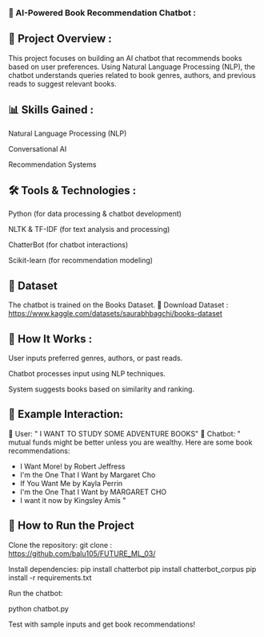 ### 🤖 AI-Powered Book Recommendation Chatbot :
## 📌 Project Overview :
This project focuses on building an AI chatbot that recommends books based on user preferences. Using Natural Language Processing (NLP), the chatbot understands queries related to book genres, authors, and previous reads to suggest relevant books.

## 📊 Skills Gained :
Natural Language Processing (NLP)

Conversational AI

Recommendation Systems

## 🛠 Tools & Technologies :
Python (for data processing & chatbot development)

NLTK & TF-IDF (for text analysis and processing)

ChatterBot (for chatbot interactions)

Scikit-learn (for recommendation modeling)



## 📁 Dataset

The chatbot is trained on the Books Dataset. 🔗 Download Dataset : https://www.kaggle.com/datasets/saurabhbagchi/books-dataset

## 🚀 How It Works :
User inputs preferred genres, authors, or past reads.

Chatbot processes input using NLP techniques.

System suggests books based on similarity and ranking.

## 📌 Example Interaction:
👤 User: " I WANT TO STUDY SOME ADVENTURE BOOKS" 🤖 Chatbot: " mutual funds might be better unless you are wealthy.
Here are some book recommendations:
- I Want More! by Robert Jeffress
- I'm the One That I Want by Margaret Cho
- If You Want Me by Kayla Perrin
- I'm the One That I Want by MARGARET CHO
- I want it now by Kingsley Amis "

## 📌 How to Run the Project

Clone the repository:
git clone : https://github.com/balu105/FUTURE_ML_03/

Install dependencies:
pip install chatterbot
pip install chatterbot_corpus
pip install -r requirements.txt

Run the chatbot:

python chatbot.py

Test with sample inputs and get book recommendations!
